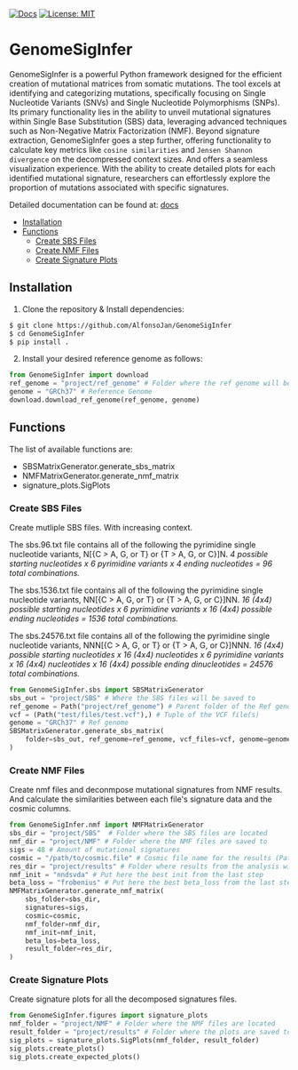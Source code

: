 [![Docs](https://img.shields.io/badge/docs-latest-blue.svg)](https://osf.io/t6j7u/wiki/home/) 
[![License: MIT](https://img.shields.io/badge/License-MIT-yellow.svg)](https://opensource.org/licenses/MIT)

# GenomeSigInfer

GenomeSigInfer is a powerful Python framework designed for the efficient creation of mutational matrices from somatic mutations. The tool excels at identifying and categorizing mutations, specifically focusing on Single Nucleotide Variants (SNVs) and Single Nucleotide Polymorphisms (SNPs). Its primary functionality lies in the ability to unveil mutational signatures within Single Base Substitution (SBS) data, leveraging advanced techniques such as Non-Negative Matrix Factorization (NMF). Beyond signature extraction, GenomeSigInfer goes a step further, offering functionality to calculate key metrics like `cosine similarities` and `Jensen Shannon divergence` on the decompressed context sizes. And offers a seamless visualization experience. With the ability to create detailed plots for each identified mutational signature, researchers can effortlessly explore the proportion of mutations associated with specific signatures.

Detailed documentation can be found at: [docs](https://alfonsojan.github.io/GenomeSigInfer/GenomeSigInfer.html)

- [Installation](#installation)
- [Functions](#functions)
  - [Create SBS Files](#create-sbs-files)
  - [Create NMF Files](#create-nmf-files)
  - [Create Signature Plots](#create-signature-plots)

## Installation

1. Clone the repository & Install dependencies:

```bash
$ git clone https://github.com/AlfonsoJan/GenomeSigInfer
$ cd GenomeSigInfer
$ pip install .
```

2. Install your desired reference genome as follows:

```python
from GenomeSigInfer import download
ref_genome = "project/ref_genome" # Folder where the ref genome will be downloaded
genome = "GRCh37" # Reference Genome
download.download_ref_genome(ref_genome, genome)
```

## Functions

The list of available functions are:

- SBSMatrixGenerator.generate_sbs_matrix
- NMFMatrixGenerator.generate_nmf_matrix
- signature_plots.SigPlots

### Create SBS Files

Create mutliple SBS files. With increasing context.

The sbs.96.txt file contains all of the following the pyrimidine single nucleotide variants, N[{C > A, G, or T} or {T > A, G, or C}]N.
*4 possible starting nucleotides x 6 pyrimidine variants x 4 ending nucleotides = 96 total combinations.*

The sbs.1536.txt file contains all of the following the pyrimidine single nucleotide variants, NN[{C > A, G, or T} or {T > A, G, or C}]NN.
*16 (4x4) possible starting nucleotides x 6 pyrimidine variants x 16 (4x4) possible ending nucleotides = 1536 total combinations.*

The sbs.24576.txt file contains all of the following the pyrimidine single nucleotide variants, NNN[{C > A, G, or T} or {T > A, G, or C}]NNN.
*16 (4x4) possible starting nucleotides x 16 (4x4) nucleotides x 6 pyrimidine variants x 16 (4x4) nucleotides x 16 (4x4) possible ending dinucleotides = 24576 total combinations.*

```python
from GenomeSigInfer.sbs import SBSMatrixGenerator
sbs_out = "project/SBS" # Where the SBS files will be saved to
ref_genome = Path("project/ref_genome") # Parent folder of the Ref genome
vcf = (Path("test/files/test.vcf"),) # Tuple of the VCF file(s)
genome = "GRCh37" # Ref genome
SBSMatrixGenerator.generate_sbs_matrix(
    folder=sbs_out, ref_genome=ref_genome, vcf_files=vcf, genome=genome
)
```

### Create NMF Files

Create nmf files and deconmpose mutational signatures from NMF results. And calculate the similarities between each file's signature data and the cosmic columns.

```python
from GenomeSigInfer.nmf import NMFMatrixGenerator
sbs_dir = "project/SBS"  # Folder where the SBS files are located
nmf_dir = "project/NMF" # Folder where the NMF files are saved to
sigs = 48 # Amount of mutational signatures
cosmic = "/path/to/cosmic.file" # Cosmic file name for the results (Path Object)
res_dir = "project/results" # Folder where results from the analysis will be saved to
nmf_init = "nndsvda" # Put here the best init from the last step
beta_loss = "frobenius" # Put here the best beta_loss from the last step
NMFMatrixGenerator.generate_nmf_matrix(
    sbs_folder=sbs_dir,
    signatures=sigs,
    cosmic=cosmic,
    nmf_folder=nmf_dir,
    nmf_init=nmf_init,
    beta_los=beta_loss,
    result_folder=res_dir,
)
```

### Create Signature Plots

Create signature plots for all the decomposed signatures files.

```python
from GenomeSigInfer.figures import signature_plots
nmf_folder = "project/NMF" # Folder where the NMF files are located
result_folder = "project/results" # Folder where the plots are saved to
sig_plots = signature_plots.SigPlots(nmf_folder, result_folder)
sig_plots.create_plots()
sig_plots.create_expected_plots()
```
